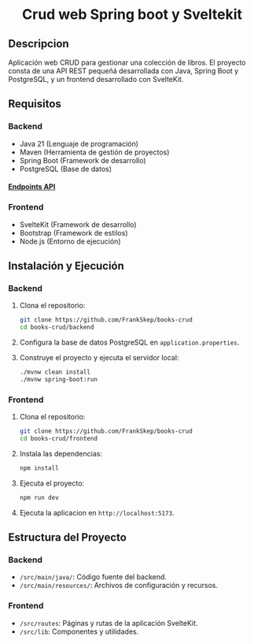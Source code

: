 # <div align="center">Crud web Spring boot y Sveltekit</div>

## Descripcion

Aplicación web CRUD para gestionar una colección de libros. El proyecto consta de una API REST pequeñá desarrollada con Java, Spring Boot y PostgreSQL, y un frontend desarrollado con SvelteKit.

## Requisitos

### Backend

- Java 21 (Lenguaje de programación)
- Maven (Herramienta de gestión de proyectos)
- Spring Boot (Framework de desarrollo)
- PostgreSQL (Base de datos)

#### [Endpoints API](backend/README.md)

### Frontend

- SvelteKit (Framework de desarrollo)
- Bootstrap (Framework de estilos)
- Node.js (Entorno de ejecución)

## Instalación y Ejecución

### Backend

1. Clona el repositorio:

   ```sh
   git clone https://github.com/FrankSkep/books-crud
   cd books-crud/backend
   ```

2. Configura la base de datos PostgreSQL en `application.properties`.

3. Construye el proyecto y ejecuta el servidor local:
   ```sh
   ./mvnw clean install
   ./mvnw spring-boot:run
   ```

### Frontend

1. Clona el repositorio:

   ```sh
   git clone https://github.com/FrankSkep/books-crud
   cd books-crud/frontend
   ```

2. Instala las dependencias:

   ```sh
   npm install
   ```

3. Ejecuta el proyecto:

   ```sh
   npm run dev
   ```

4. Ejecuta la aplicacion en `http://localhost:5173`.

## Estructura del Proyecto

### Backend

- `/src/main/java/`: Código fuente del backend.
- `/src/main/resources/`: Archivos de configuración y recursos.

### Frontend

- `/src/routes`: Páginas y rutas de la aplicación SvelteKit.
- `/src/lib`: Componentes y utilidades.
